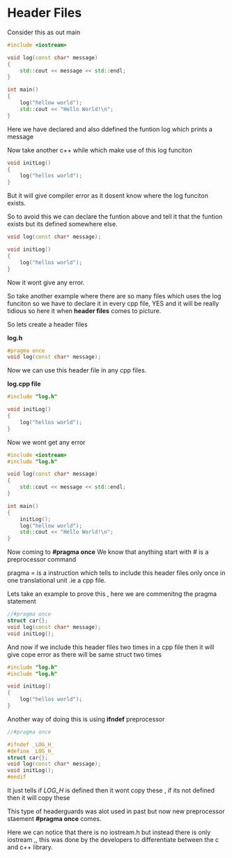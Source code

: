 # Header Files

Consider this as out main

```c++
#include <iostream>

void log(const char* message)
{
    std::cout << message << std::endl;
}

int main()
{
    log("hellow world");
    std::cout << "Hello World!\n";
}
```

Here we have declared and also ddefined the funtion log which prints a message

Now take another c++ while which make use of this log funciton

```c++
void initLog()
{
	log("hellos world");
}
```

But it will give compiler error as it dosent know where the log funciton exists.

So to avoid this we can declare the funtion above and tell it that the funtion exists but its defined somewhere else.

```c++
void log(const char* message);

void initLog()
{
	log("hellos world");
}
```

Now it wont give any error.

So take another example where there are so many files which uses the log funciton so we have to declare it in every cpp file, YES and it will be really tidious so here it when **header files** comes to picture.

So lets create a header files

**log.h**

```c++
#pragma once
void log(const char* message);
```

Now we can use this header file in any cpp files.

**log.cpp file**

```c++
#include "log.h"

void initLog()
{
	log("hellos world");
}
```

Now we wont get any error

```c++
#include <iostream>
#include "log.h"

void log(const char* message)
{
    std::cout << message << std::endl;
}

int main()
{
    initLog();
    log("hellow world");
    std::cout << "Hello World!\n";
}
```

Now coming to **#pragma once**
We know that anything start with # is a preprocessor command

pragma = is a instruction which tells to include this header files only once in one translational unit .ie a cpp file.

Lets take an example to prove this , here we are commenitng the pragma statement

```c++
//#pragma once
struct car{};
void log(const char* message);
void initLog();
```

And now if we include this header files two times in a cpp file then it will give cope error as there will be same struct two times

```c++
#include "log.h"
#include "log.h"

void initLog()
{
	log("hellos world");
}
```

Another way of doing this is using **ifndef** preprocessor

```c++
//#pragma once

#ifndef _LOG_H_
#define _LOG_H_
struct car{};
void log(const char* message);
void initLog();
#endif
```

It just tells if _LOG_H_ is defined then it wont copy these , if its not defined then it will copy these

This type of headerguards was alot used in past but now new preprocessor staement **#pragma once** comes.

Here we can notice that there is no iostream.h but instead there is only iostream ,, this was done by the developers to differentiate between the c and c++ library.
